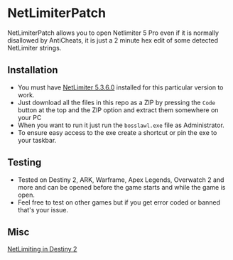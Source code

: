 # NetLimiterPatch

NetLimiterPatch allows you to open Netlimiter 5 Pro even if it is normally disallowed by AntiCheats, it is just a 2 minute hex edit of some detected NetLimiter strings. 

## Installation

- You must have [NetLimiter 5.3.6.0](https://download.netlimiter.com/nl/netlimiter-5.3.6.0.exe) installed for this particular version to work. 
- Just download all the files in this repo as a ZIP by pressing the `Code` button at the top and the ZIP option and extract them somewhere on your PC
- When you want to run it just run the `bosslawl.exe` file as Administrator.
- To ensure easy access to the exe create a shortcut or pin the exe to your taskbar.

## Testing

- Tested on Destiny 2, ARK, Warframe, Apex Legends, Overwatch 2 and more and can be opened before the game starts and while the game is open.
- Feel free to test on other games but if you get error coded or banned that's your issue.

## Misc 

[NetLimiting in Destiny 2](https://docs.google.com/document/d/1OxmVPbNjV9DC_yqWF_vslnQE7K_KE46c-Tb4XVmApNU/edit?usp=sharing)
